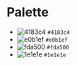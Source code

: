 # Palette

* ![4183c4](http://placehold.it/11/4183c4&text=%20) `#4183c4`
* ![e0b1ef](http://placehold.it/11/e0b1ef&text=%20) `#e0b1ef`
* ![fda500](http://placehold.it/11/fda500&text=%20) `#fda500`
* ![1e1e1e](http://placehold.it/11/1e1e1e&text=%20) `#1e1e1e`